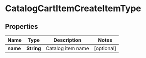 

# CatalogCartItemCreateItemType

## Properties

Name | Type | Description | Notes
------------ | ------------- | ------------- | -------------
**name** | **String** | Catalog item name |  [optional]



